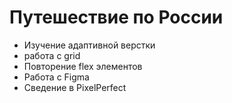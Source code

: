 # Путешествие по России

* Изучение адаптивной верстки
* работа с grid
* Повторение flex элементов
* Работа с Figma
* Сведение в PixelPerfect

